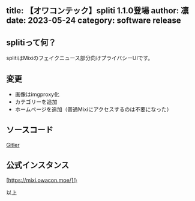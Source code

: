 title: 【オワコンテック】spliti 1.1.0登場
author: 凛
date: 2023-05-24
category: software release
----
## splitiって何？
splitiはMixiのフェイクニュース部分向けプライバシーUIです。

## 変更
* 画像はimgproxy化
* カテゴリーを追加
* ホームページを追加（普通Mixiにアクセスするのは不要になった）

## ソースコード
[Gitler](https://gitler.moe/suwako/spliti)

## 公式インスタンス
[https://mixi.owacon.moe/]()

以上
